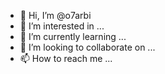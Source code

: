 - 👋 Hi, I’m @o7arbi
- 👀 I’m interested in ...
- 🌱 I’m currently learning ...
- 💞️ I’m looking to collaborate on ...
- 📫 How to reach me ...

<!---
o7arbi/o7arbi is a ✨ special ✨ repository because its `README.md` (this file) appears on your GitHub profile.
You can click the Preview link to take a look at your changes.
--->
